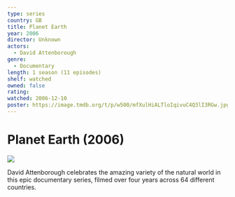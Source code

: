 ```yaml
---
type: series
country: GB
title: Planet Earth
year: 2006
director: Unknown
actors:
  - David Attenborough
genre:
  - Documentary
length: 1 season (11 episodes)
shelf: watched
owned: false
rating:
watched: 2006-12-10
poster: https://image.tmdb.org/t/p/w500/mfXulHiALTloIqivuC4Q3lI3RGw.jpg
---
```


# Planet Earth (2006)

![](https://image.tmdb.org/t/p/w500/mfXulHiALTloIqivuC4Q3lI3RGw.jpg)

David Attenborough celebrates the amazing variety of the natural world in this epic documentary series, filmed over four years across 64 different countries.